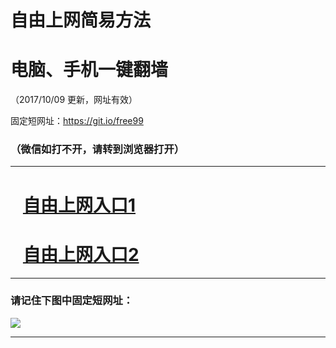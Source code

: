 ﻿# 自由上网简易方法

# 电脑、手机一键翻墙

（2017/10/09 更新，网址有效）

固定短网址：https://git.io/free99

### （微信如打不开，请转到浏览器打开）


***





# &nbsp;&nbsp; <a href="http://ft1574330708.fwq-tz-1001.info/fwqtz01.html?t=100900126484 " target="_blank">自由上网入口1</a>
# &nbsp;&nbsp; <a href="http://ft3127312372.fwq-tz-1002.info/fwqtz02.html?t=100900131610 " target="_blank">自由上网入口2</a>
***

### 请记住下图中固定短网址：

<img src="https://s3-us-west-2.amazonaws.com/fwq-1001/yjfq-20170905okok.png" /> 


***

